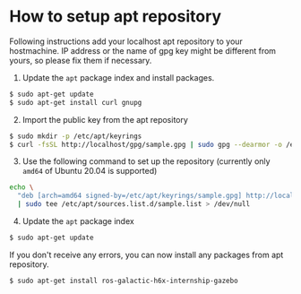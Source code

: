 # How to setup apt repository

Following instructions add your localhost apt repository to your hostmachine. IP address or the name of gpg key might be different from yours, so please fix them if necessary.

1. Update the `apt` package index and install packages.

```sh
$ sudo apt-get update
$ sudo apt-get install curl gnupg
```

2. Import the public key from the apt repository

```sh
$ sudo mkdir -p /etc/apt/keyrings
$ curl -fsSL http://localhost/gpg/sample.gpg | sudo gpg --dearmor -o /etc/apt/keyrings/sample.gpg
```

3. Use the following command to set up the repository (currently only `amd64` of Ubuntu 20.04 is supported)

```sh
echo \
  "deb [arch=amd64 signed-by=/etc/apt/keyrings/sample.gpg] http://localhost/ stable main" \
  | sudo tee /etc/apt/sources.list.d/sample.list > /dev/null
```

4. Update the `apt` package index

```sh
$ sudo apt-get update
```

If you don't receive any errors, you can now install any packages from apt repository.

```sh
$ sudo apt-get install ros-galactic-h6x-internship-gazebo
```
